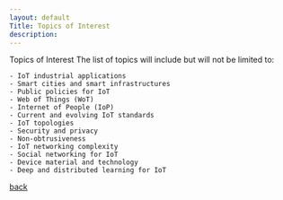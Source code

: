 ```yaml
---
layout: default
Title: Topics of Interest
description:  
---
```


Topics of Interest
The list of topics will include but will not be limited to:
```
- IoT industrial applications
- Smart cities and smart infrastructures
- Public policies for IoT
- Web of Things (WoT)
- Internet of People (IoP)
- Current and evolving IoT standards
- IoT topologies
- Security and privacy
- Non-obtrusiveness
- IoT networking complexity
- Social networking for IoT
- Device material and technology
- Deep and distributed learning for IoT
```

[back](./)
